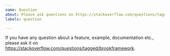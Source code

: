 ```yaml
---
name: Question
about: Please ask questions on https://stackoverflow.com/questions/tagged/brookframework.
labels: question

---
```


If you have any question about a feature, example, documentation etc., please ask it on https://stackoverflow.com/questions/tagged/brookframework.
